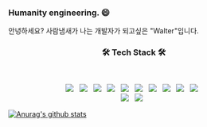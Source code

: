 ### Humanity engineering. 😄
안녕하세요?
사람냄새가 나는 개발자가 되고싶은 "Walter"입니다.

<h3 align="center">
  <b>🛠 Tech Stack 🛠</b>
</h3>
</br>
<p align="center">
  <img src="https://img.shields.io/badge/HTML5-E34F26?style=flat-square&logo=HTML5&logoColor=white"/></a> &nbsp
  <img src="https://img.shields.io/badge/CSS3-1572B6?style=flat-square&logo=CSS3&logoColor=white"/></a> &nbsp
  <img src="https://img.shields.io/badge/JavaScript-F7DF1E?style=flat-square&logo=JavaScript&logoColor=white"/></a> &nbsp
  <img src="https://img.shields.io/badge/Node.js-339933?style=flat-square&logo=Node.js&logoColor=white"/></a> &nbsp
  <img src="https://img.shields.io/badge/React-61DAFB?style=flat-square&logo=React&logoColor=white"/></a> &nbsp
  <img src="https://img.shields.io/badge/Vue.js-4FC08D?style=flat-square&logo=Vue.js&logoColor=white"/></a> &nbsp
<!-- <img src="https://img.shields.io/badge/Android-3DDC84?style=flat-square&logo=Android&logoColor=white"/></a> &nbsp -->
  <img src="https://img.shields.io/badge/MongoDB-47A248?style=flat-square&logo=MongoDB&logoColor=white"/></a> &nbsp 
  <img src="https://img.shields.io/badge/MySQL-4479A1?style=flat-square&logo=MySQL&logoColor=white"/></a> &nbsp 
  <img src="https://img.shields.io/badge/c++-00599C?style=flat-square&logo=c%2B%2B&logoColor=white"/></a> &nbsp 
  <img src="https://img.shields.io/badge/Amazon AWS-232F3E?style=flat-square&logo=Amazon%20AWS&logoColor=white"/></a> &nbsp
  </br>
  <img src="https://img.shields.io/badge/Spring Boot-6DB33F?style=flat-square&logo=Spring boot&logoColor=white"/></a> &nbsp
  <img src="https://img.shields.io/badge/Spring Security-6DB33F?style=flat-square&logo=Spring Security&logoColor=white"/></a> &nbsp
</p>


[![Anurag's github stats](https://github-readme-stats.vercel.app/api?username=okchanho)](https://github.com/anuraghazra/github-readme-stats)

<!--
**okchanho/okchanho** is a ✨ _special_ ✨ repository because its `README.md` (this file) appears on your GitHub profile.

Here are some ideas to get you started:

- 🔭 I’m currently working on ...
- 🌱 I’m currently learning ...
- 👯 I’m looking to collaborate on ...
- 🤔 I’m looking for help with ...
- 💬 Ask me about ...
- 📫 How to reach me: ...
- 😄 Pronouns: ...
- ⚡ Fun fact: ...
-->

